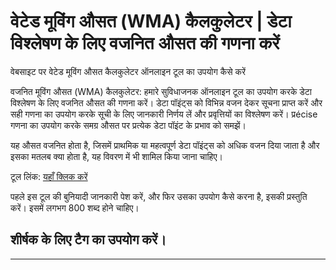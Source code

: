 वेटेड मूविंग औसत (WMA) कैलकुलेटर | डेटा विश्लेषण के लिए वजनित औसत की गणना करें
==============================================================================

वेबसाइट पर वेटेड मूविंग औसत कैलकुलेटर ऑनलाइन टूल का उपयोग कैसे करें

वजनित मूविंग औसत (WMA) कैलकुलेटर: हमारे सुविधाजनक ऑनलाइन टूल का उपयोग करके डेटा विश्लेषण के लिए वजनित औसत की गणना करें। डेटा पॉइंट्स को विभिन्न वजन देकर सूचना प्राप्त करें और सही गणना का उपयोग करके सूची के लिए जानकारी निर्णय लें और प्रवृत्तियों का विश्लेषण करें। प्रécise गणना का उपयोग करके समग्र औसत पर प्रत्येक डेटा पॉइंट के प्रभाव को समझें।

यह औसत वजनित होता है, जिसमें प्राथमिक या महत्वपूर्ण डेटा पॉइंट्स को अधिक वजन दिया जाता है और इसका मतलब क्या होता है, यह विवरण में भी शामिल किया जाना चाहिए।

टूल लिंक: [यहाँ क्लिक करें](https://www.onlinecalculatorsfree.com/hi/math/weighted-moving-average-calculator.html)

पहले इस टूल की बुनियादी जानकारी पेश करें, और फिर उसका उपयोग कैसे करना है, इसकी प्रस्तुति करें। इसमें लगभग 800 शब्द होने चाहिए।

 शीर्षक के लिए  टैग का उपयोग करें। 
--------------------


----------------------------------------------------------